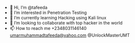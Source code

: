 - 👋 Hi, I’m @tafeeda
- 👀 I’m interested in Penetration Testing
- 🌱 I’m currently learning Hacking using Kali linux 
- 💞️ I’m looking to collaborate with top hacker in the world
- 📫 How to reach me +2348031146140 umarmuhammadtafeeda@yahoo.com @UnlockMasterUMT 

<!---
tafeeda/tafeeda is a ✨ special ✨ repository because its `README.md` (this file) appears on your GitHub profile.
You can click the Preview link to take a look at your changes.
--->
